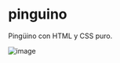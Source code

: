 # pinguino
Pingüino con HTML y CSS puro.

![image](https://user-images.githubusercontent.com/84821121/171988797-1d12e5f7-80fc-40b8-b5b9-7b3337e7cbc9.png)
